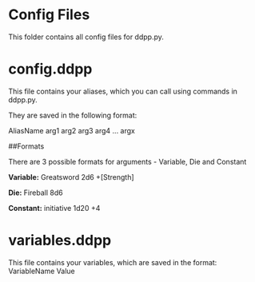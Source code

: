 # Config Files

This folder contains all config files for ddpp.py. 

# config.ddpp
This file contains your aliases, which you can call using commands in ddpp.py. 

They are saved in the following format:

AliasName arg1 arg2 arg3 arg4 ... argx

##Formats

There are 3 possible formats for arguments - Variable, Die and Constant

**Variable:**
Greatsword 2d6 +\[Strength\]

**Die:**
Fireball 8d6

**Constant:**
initiative 1d20 +4


# variables.ddpp
This file contains your variables, which are saved in the format:
VariableName Value
